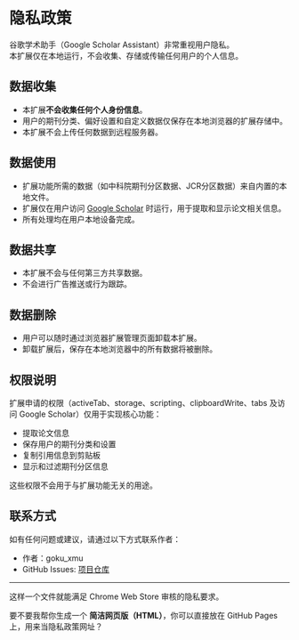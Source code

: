 # 隐私政策

谷歌学术助手（Google Scholar Assistant）非常重视用户隐私。  
本扩展仅在本地运行，不会收集、存储或传输任何用户的个人信息。

## 数据收集
- 本扩展**不会收集任何个人身份信息**。  
- 用户的期刊分类、偏好设置和自定义数据仅保存在本地浏览器的扩展存储中。  
- 本扩展不会上传任何数据到远程服务器。  

## 数据使用
- 扩展功能所需的数据（如中科院期刊分区数据、JCR分区数据）来自内置的本地文件。  
- 扩展仅在用户访问 [Google Scholar](https://scholar.google.com) 时运行，用于提取和显示论文相关信息。  
- 所有处理均在用户本地设备完成。  

## 数据共享
- 本扩展不会与任何第三方共享数据。  
- 不会进行广告推送或行为跟踪。  

## 数据删除
- 用户可以随时通过浏览器扩展管理页面卸载本扩展。  
- 卸载扩展后，保存在本地浏览器中的所有数据将被删除。  

## 权限说明
扩展申请的权限（activeTab、storage、scripting、clipboardWrite、tabs 及访问 Google Scholar）仅用于实现核心功能：  
- 提取论文信息  
- 保存用户的期刊分类和设置  
- 复制引用信息到剪贴板  
- 显示和过滤期刊分区信息  

这些权限不会用于与扩展功能无关的用途。  

## 联系方式
如有任何问题或建议，请通过以下方式联系作者：  
- 作者：goku_xmu  
- GitHub Issues: [项目仓库](https://github.com/your-repo-link)  

---

这样一个文件就能满足 Chrome Web Store 审核的隐私要求。  

要不要我帮你生成一个 **简洁网页版（HTML）**，你可以直接放在 GitHub Pages 上，用来当隐私政策网址？
